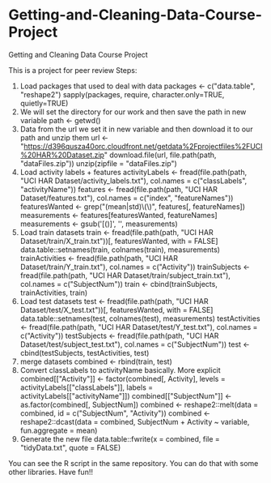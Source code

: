 # Getting-and-Cleaning-Data-Course-Project
Getting and Cleaning Data Course Project

This is a project for peer review
Steps:

1. Load packages that used to deal with data
    packages <- c("data.table", "reshape2")
    sapply(packages, require, character.only=TRUE, quietly=TRUE)
2. We will set the directory for our work and then save the path in new variable
    path <- getwd()
3. Data from the url we set it in new variable and then download it to our path and unzip them
    url <- "https://d396qusza40orc.cloudfront.net/getdata%2Fprojectfiles%2FUCI%20HAR%20Dataset.zip"
    download.file(url, file.path(path, "dataFiles.zip"))
    unzip(zipfile = "dataFiles.zip")
4. Load activity labels + features
    activityLabels <- fread(file.path(path, "UCI HAR Dataset/activity_labels.txt"), col.names = c("classLabels", "activityName"))
    features <- fread(file.path(path, "UCI HAR Dataset/features.txt"), col.names = c("index", "featureNames"))
    featuresWanted <- grep("(mean|std)\\(\\)", features[, featureNames])
    measurements <- features[featuresWanted, featureNames]
    measurements <- gsub('[()]', '', measurements)
5. Load train datasets
    train <- fread(file.path(path, "UCI HAR Dataset/train/X_train.txt"))[, featuresWanted, with = FALSE]
    data.table::setnames(train, colnames(train), measurements)
    trainActivities <- fread(file.path(path, "UCI HAR Dataset/train/Y_train.txt"), col.names = c("Activity"))
    trainSubjects <- fread(file.path(path, "UCI HAR Dataset/train/subject_train.txt"), col.names = c("SubjectNum"))
    train <- cbind(trainSubjects, trainActivities, train)
6. Load test datasets
    test <- fread(file.path(path, "UCI HAR Dataset/test/X_test.txt"))[, featuresWanted, with = FALSE]
    data.table::setnames(test, colnames(test), measurements)
    testActivities <- fread(file.path(path, "UCI HAR Dataset/test/Y_test.txt"), col.names = c("Activity"))
    testSubjects <- fread(file.path(path, "UCI HAR Dataset/test/subject_test.txt"), col.names = c("SubjectNum"))
    test <- cbind(testSubjects, testActivities, test)
7. merge datasets
    combined <- rbind(train, test)
8. Convert classLabels to activityName basically. More explicit
    combined[["Activity"]] <- factor(combined[, Activity], levels = activityLabels[["classLabels"]], labels = activityLabels[["activityName"]])
    combined[["SubjectNum"]] <- as.factor(combined[, SubjectNum])
    combined <- reshape2::melt(data = combined, id = c("SubjectNum", "Activity"))
    combined <- reshape2::dcast(data = combined, SubjectNum + Activity ~ variable, fun.aggregate = mean)
9. Generate the new file
    data.table::fwrite(x = combined, file = "tidyData.txt", quote = FALSE)

You can see the R script in the same repository. You can do that with some other libraries. Have fun!!